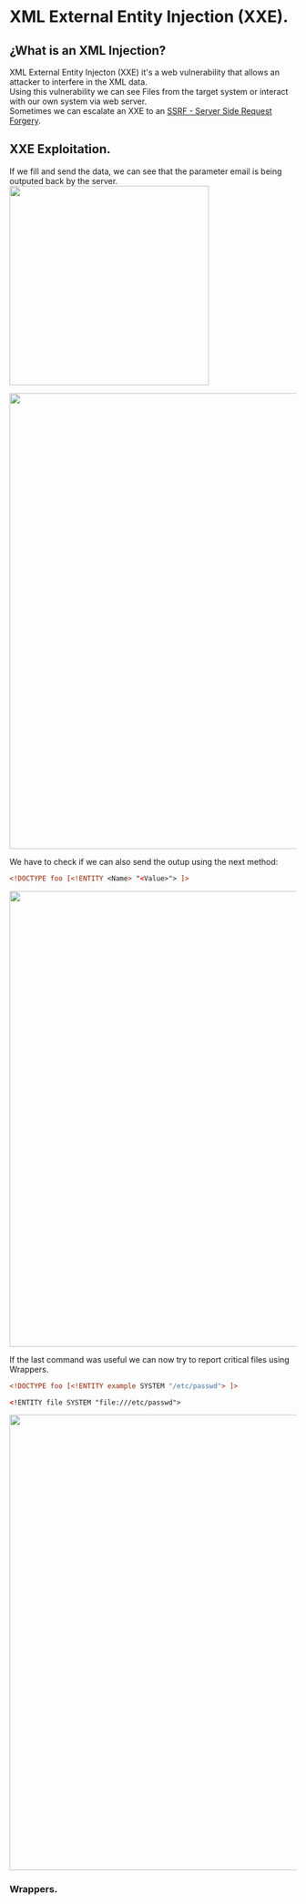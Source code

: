 # XML External Entity Injection (XXE).
## ¿What is an XML Injection?
XML External Entity Injecton (XXE) it's a web vulnerability that allows an attacker to interfere in the XML data. <br />
Using this vulnerability we can see Files from the target system or interact with our own system via web server. <br />
Sometimes we can escalate an XXE to an [SSRF - Server Side Request Forgery](https://github.com/alejandro-pentest/Hacking-Web/tree/main/Server-side%20request%20forgery%20(SSRF)).

## XXE Exploitation.
If we fill and send the data, we can see that the parameter email is being outputed back by the server.<br />
<img src="https://github.com/alejandro-pentest/Hacking-Web/assets/161533623/9c7500e3-ad6b-404e-ab08-b3aad576e4fc" width="350">

<img src="https://github.com/alejandro-pentest/Hacking-Web/assets/161533623/5232d815-f5c9-4423-b751-2d7f422ee09a" width="800">


We have to check if we can also send the outup using the next method:<br />
```xml
<!DOCTYPE foo [<!ENTITY <Name> "<Value>"> ]>
```

<img src="https://github.com/alejandro-pentest/Hacking-Web/assets/161533623/f557d264-8ae4-4d03-b479-8f2fcaf13f52" width="800">


If the last command was useful we can now try to report critical files using Wrappers.<br />
```xml
<!DOCTYPE foo [<!ENTITY example SYSTEM "/etc/passwd"> ]>
```
```xml
<!ENTITY file SYSTEM "file:///etc/passwd">
```
<img src="https://github.com/alejandro-pentest/Hacking-Web/assets/161533623/eac5fa56-da99-429f-9d50-4168c56bac44" width="800">


### Wrappers.

